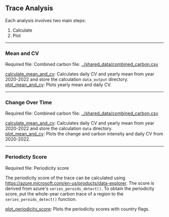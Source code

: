 ## Trace Analysis

Each analysis involves two main steps:
1. Calculate
2. Plot
***

### Mean and CV 
Required file: Combined carbon file: [../shared_data/combined_carbon.csv](../shared_data/combined_carbon.csv)

[calculate_mean_and_cv](mean_and_cv/calculate_mean_and_cv.py): Calculates daily CV and yearly mean from year 2020-2022 and store the calculation ```data_output``` directory. <br>
[plot_mean_and_cv](mean_and_cv/plot_mean_and_cv.py): Plots yearly mean and daily CV.

****
### Change Over Time
Required file: Combined carbon file: [../shared_data/combined_carbon.csv](../shared_data/combined_carbon.csv)

[calculate_mean_and_cv](mean_and_cv/calculate_mean_and_cv.py): Calculates daily CV and yearly mean from year 2020-2022 and store the calculation ```data``` directory. <br>
[plot_mean_and_cv](mean_and_cv/plot_change_overtime.py): Plots the change and carbon intensity and daily CV from 2020-2022.

***
### Periodicty Score
Required file: Periodicity score 

The periodicity score of the trace can be calculated using https://azure.microsoft.com/en-us/products/data-explorer. The score is derived from azure's ```series_peroids_detect()```. To obtain the periodicity score, put the whole-year carbon trace of a region to the ```series_peroids_detect()``` function.

[plot_periodicity_score](periodicity/plot_periodicity_score.py): Plots the periodicity scores with country flags.